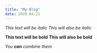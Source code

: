 ```yaml
---
title: "My-Blog"
date: 2020-04-21
---
```


*This text will be italic*
_This will also be italic_

**This text will be bold**
__This will also be bold__

_You **can** combine them_
